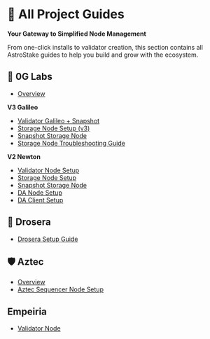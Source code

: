 # 📘 All Project Guides

**Your Gateway to Simplified Node Management**

From one-click installs to validator creation, this section contains all AstroStake guides to help you build and grow with the ecosystem.

## 🧬 0G Labs

- [Overview](/0g-labs/)

**V3 Galileo**

- [Validator Galileo + Snapshot](/0g-labs/validator-galileo)
- [Storage Node Setup (v3)](/0g-labs/storage-node-v3-chain)
- [Snapshot Storage Node](/0g-labs/snapshot-v3)
- [Storage Node Troubleshooting Guide](/0g-labs/troubleshooting-storage-node)

**V2 Newton**

- [Validator Node Setup](/0g-labs/validator)
- [Storage Node Setup](/0g-labs/storage-node)
- [Snapshot Storage Node](/0g-labs/snapshot)
- [DA Node Setup](/0g-labs/0gda-node)
- [DA Client Setup](/0g-labs/0gda-client)

## 🌱 Drosera
- [Drosera Setup Guide](/drosera/)

## 🛡️ Aztec
- [Overview](/aztec/)
- [Aztec Sequencer Node Setup](/aztec/sequencer-node)

## Empeiria
- [Validator Node](/empeiria/)